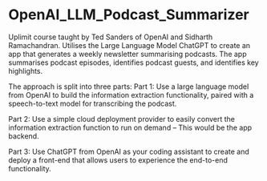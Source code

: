 # OpenAI_LLM_Podcast_Summarizer
Uplimit course taught by Ted Sanders of OpenAI and Sidharth Ramachandran. Utilises the Large Language Model ChatGPT to create an app that generates a weekly newsletter summarising podcasts. The app summarises podcast episodes, identifies podcast guests, and identifies key highlights.  

The approach is split into three parts:
Part 1: Use a large language model from OpenAI to build the information extraction functionality, paired with a speech-to-text model for transcribing the podcast.

Part 2: Use a simple cloud deployment provider to easily convert the information extraction function to run on demand – This would be the app backend.

Part 3: Use ChatGPT from OpenAI as your coding assistant to create and deploy a front-end that allows users to experience the end-to-end functionality.
